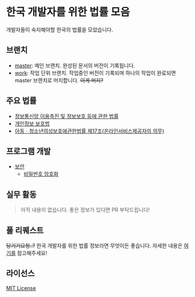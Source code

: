# 한국 개발자를 위한 법률 모음
개발자들이 숙지해야할 한국의 법률을 모았습니다.

## 브랜치
- [master](https://github.com/tmdgus0084/kor-law-for-dev/tree/master): 메인 브랜치. 완성된 문서의 버전이 기록됩니다.
- [work](https://github.com/tmdgus0084/kor-law-for-dev/tree/work): 작업 단위 브랜치. 작업중인 버전이 기록되며 하나의 작업이 완료되면 master 브랜치로 머지합니다. ~~이게 머지?~~

## 주요 법률
- [정보통신망 이용촉진 및 정보보호 등에 관한 법률](http://www.law.go.kr/법령/정보통신망%20이용촉진%20및%20정보보호%20등에%20관한%20법률)
- [개인정보 보호법](http://www.law.go.kr/법령/개인정보%20보호법)
- [아동ㆍ청소년의성보호에관한법률 제17조(온라인서비스제공자의 의무)](http://www.law.go.kr/법령/아동ㆍ청소년의성보호에관한법률/(20190716,16275,20190115)/제17조)

## 프로그램 개발
- [보안](https://github.com/tmdgus0084/kor-law-for-dev/blob/master/프로그램_개발/보안/)
  - [비밀번호 암호화](https://github.com/tmdgus0084/kor-law-for-dev/blob/master/프로그램_개발/보안/비밀번호_암호화.md)

## 실무 활동
> 아직 내용이 없습니다. 좋은 정보가 있다면 PR 부탁드립니다!

<!--

## 기타
> 아직 내용이 없습니다. 좋은 정보가 있다면 PR 부탁드립니다! PR 넣을 때는 이부분 주석을 풀어주세요!

-->

## 풀 리퀘스트
~~당기기요청..?~~
한국 개발자를 위한 법률 정보라면 무엇이든 좋습니다.
자세한 내용은
[여기를](https://github.com/tmdgus0084/kor-law-for-dev/blob/master/CONTRIBUTING.md)
참고해주세요!

## 라이선스
[MIT License](https://github.com/tmdgus0084/kor-law-for-dev/blob/master/LICENSE)
